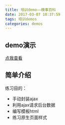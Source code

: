 ```yaml
---
title: 培训demo——糗事百科
date: 2017-03-07 10:37:59
tags: 培训demos
categories: demos
---
```


## demo演示

[点我查看](/demos/培训demos/糗事百科/Index.html)

## 简单介绍

练习目的：
- 手动封装ajax
- 利用ajax请求后台数据
- 编写模板html
- 练习原生页面样式
